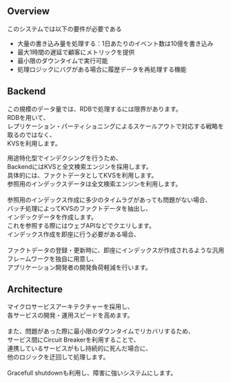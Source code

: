 ## Overview
このシステムでは以下の要件が必要である
* 大量の書き込み量を処理する：1日あたりのイベント数は10億を書き込み
* 最大1時間の遅延で顧客にメトリックを提供
* 最小限のダウンタイムで実行可能
* 処理ロジックにバグがある場合に履歴データを再処理する機能

## Backend
この規模のデータ量では、RDBで処理するには限界があります。<br>
RDBを用いて、<br>
レプリケーション・パーティショニングによるスケールアウトで対応する戦略を取るのではなく、<br>
KVSを利用します。

用途特化型でインデクシングを行うため、<br>
BackendにはKVSと全文検索エンジンを採用します。<br>
具体的には、ファクトデータとしてKVSを利用します。<br>
参照用のインデックスデータは全文検索エンジンを利用します。<br><br>
参照用のインデックス作成に多少のタイムラグがあっても問題がない場合、<br>
バッチ処理によってKVSのファクトデータを抽出し、<br>
インデックデータを作成します。<br>
これを参照する際にはウェブAPIなどでクエリします。<br>
インデックス作成を即座に行う必要がある場合、<br><br>
ファクトデータの登録・更新時に、即座にインデックスが作成されるような汎用フレームワークを独自に用意し、<br>
アプリケーション開発者の開発負荷軽減を行います。

## Architecture
マイクロサービスアーキテクチャーを採用し、<br>
各サービスの開発・運用スピードを高めます。<br><br>
また、問題があった際に最小限のダウンタイムでリカバリするため、<br>
サービス間にCircuit Breakerを利用することで、<br>
連携しているサービスがもし持続的に死んだ場合に、<br>
他のロジックを迂回して処理します。<br><br>
Gracefull shutdownも利用し、障害に強いシステムにします。
